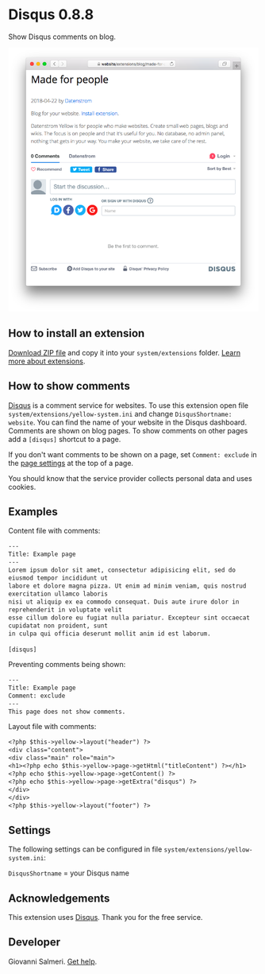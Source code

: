 # Disqus 0.8.8

Show Disqus comments on blog.

<p align="center"><img src="disqus-screenshot.png?raw=true" alt="Screenshot"></p>

## How to install an extension

[Download ZIP file](https://github.com/GiovanniSalmeri/yellow-disqus/archive/main.zip) and copy it into your `system/extensions` folder. [Learn more about extensions](https://github.com/annaesvensson/yellow-update).

## How to show comments

[Disqus](https://disqus.com) is a comment service for websites. To use this extension open file `system/extensions/yellow-system.ini` and change `DisqusShortname: website`. You can find the name of your website in the Disqus dashboard. Comments are shown on blog pages. To show comments on other pages add a `[disqus]` shortcut to a page.

If you don't want comments to be shown on a page, set `Comment: exclude` in the [page settings](https://github.com/annaesvensson/yellow-core#settings-page) at the top of a page.

You should know that the service provider collects personal data and uses cookies.

## Examples

Content file with comments:

    ---
    Title: Example page
    ---
    Lorem ipsum dolor sit amet, consectetur adipisicing elit, sed do eiusmod tempor incididunt ut 
    labore et dolore magna pizza. Ut enim ad minim veniam, quis nostrud exercitation ullamco laboris 
    nisi ut aliquip ex ea commodo consequat. Duis aute irure dolor in reprehenderit in voluptate velit 
    esse cillum dolore eu fugiat nulla pariatur. Excepteur sint occaecat cupidatat non proident, sunt 
    in culpa qui officia deserunt mollit anim id est laborum.

    [disqus]

Preventing comments being shown:

    ---
    Title: Example page
    Comment: exclude
    ---
    This page does not show comments.

Layout file with comments:

    <?php $this->yellow->layout("header") ?>
    <div class="content">
    <div class="main" role="main">
    <h1><?php echo $this->yellow->page->getHtml("titleContent") ?></h1>
    <?php echo $this->yellow->page->getContent() ?>
    <?php echo $this->yellow->page->getExtra("disqus") ?>
    </div>
    </div>
    <?php $this->yellow->layout("footer") ?>

## Settings

The following settings can be configured in file `system/extensions/yellow-system.ini`:

`DisqusShortname` = your Disqus name  

## Acknowledgements

This extension uses [Disqus](https://disqus.com). Thank you for the free service.

## Developer

Giovanni Salmeri. [Get help](https://datenstrom.se/yellow/help/).
